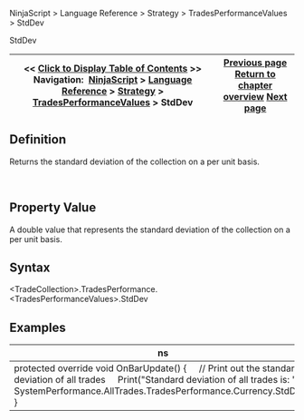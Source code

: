 ﻿
NinjaScript \> Language Reference \> Strategy \> TradesPerformanceValues \> StdDev

StdDev

| \<\< [Click to Display Table of Contents](stddev.md) \>\> **Navigation:**     [NinjaScript](ninjascript.md) \> [Language Reference](language_reference_wip.md) \> [Strategy](strategy.md) \> [TradesPerformanceValues](tradesperformancevalues.md) \> StdDev | [Previous page](profitpermonth.md) [Return to chapter overview](tradesperformancevalues.md) [Next page](turnaround.md) |
| --- | --- |
## Definition
Returns the standard deviation of the collection on a per unit basis.  

 
## Property Value
A double value that represents the standard deviation of the collection on a per unit basis.
 
## Syntax
\<TradeCollection\>.TradesPerformance.\<TradesPerformanceValues\>.StdDev

## Examples

| ns |
| --- |
| protected override void OnBarUpdate() {      // Print out the standard deviation of all trades      Print("Standard deviation of all trades is: " \+ SystemPerformance.AllTrades.TradesPerformance.Currency.StdDev); } |
